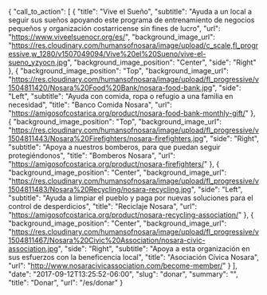 {
  "call_to_action": [
    {
      "title": "Vive el Sueño",
      "subtitle": "Ayuda a un local a seguir sus sueños apoyando este programa de entrenamiento de negocios pequeños y organización costarricense sin fines de lucro",
      "url": "https://www.viveelsuenocr.org/es/",
      "background_image_url": "https://res.cloudinary.com/humansofnosara/image/upload/c_scale,fl_progressive,w_1280/v1507049094/Vive%20el%20Sueno/vive-el-sueno_yzyocn.jpg",
      "background_image_position": "Center",
      "side": "Right"
    },
    {
      "background_image_position": "Top",
      "background_image_url": "https://res.cloudinary.com/humansofnosara/image/upload/fl_progressive/v1504811420/Nosara%20Food%20Bank/nosara-food-bank.jpg",
      "side": "Left",
      "subtitle": "Ayuda con comida, ropa o refugio a una familia en necesidad",
      "title": "Banco Comida Nosara",
      "url": "https://amigosofcostarica.org/product/nosara-food-bank-monthly-gift/"
    },
    {
      "background_image_position": "Top",
      "background_image_url": "https://res.cloudinary.com/humansofnosara/image/upload/fl_progressive/v1504811443/Nosara%20Firefighters/nosara-firefighters.jpg",
      "side": "Right",
      "subtitle": "Apoya a nuestros bomberos, para que puedan seguir protegiéndonos",
      "title": "Bomberos Nosara",
      "url": "https://amigosofcostarica.org/product/nosara-firefighters/"
    },
    {
      "background_image_position": "Center",
      "background_image_url": "https://res.cloudinary.com/humansofnosara/image/upload/fl_progressive/v1504811483/Nosara%20Recycling/nosara-recycling.jpg",
      "side": "Left",
      "subtitle": "Ayuda a limpiar el pueblo y paga por nuevas soluciones para el control de desperdicios",
      "title": "Reciclaje Nosara",
      "url": "https://amigosofcostarica.org/product/nosara-recycling-association/"
    },
    {
      "background_image_position": "Center",
      "background_image_url": "https://res.cloudinary.com/humansofnosara/image/upload/fl_progressive/v1504811467/Nosara%20Civic%20Association/nosara-civic-association.jpg",
      "side": "Right",
      "subtitle": "Apoya a esta organización en sus esfuerzos con la beneficencia local",
      "title": "Asociación Cívica Nosara",
      "url": "http://www.nosaracivicassociation.com/become-member/"
    }
  ],
  "date": "2017-09-12T13:25:52-06:00",
  "slug": "donar",
  "summary": "",
  "title": "Donar",
  "url": "/es/donar"
}
